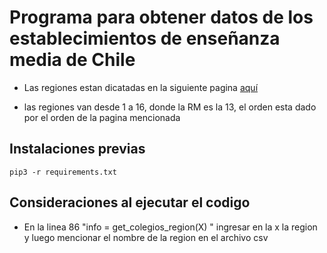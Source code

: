 # Programa para obtener datos de los establecimientos de enseñanza media de Chile

* Las regiones estan dicatadas en la siguiente pagina
<a href="https://www.mime.mineduc.cl/mime-web/mvc/mime/busqueda_avanzada#"> aquí </a>

* las regiones van desde 1 a 16, donde la RM es la 13, el orden esta dado por el orden de la pagina mencionada

## Instalaciones previas

`pip3 -r requirements.txt`

## Consideraciones al ejecutar el codigo

* En la linea 86 "info = get_colegios_region(X) " ingresar en la x la region y luego mencionar el nombre de la region en el archivo csv
